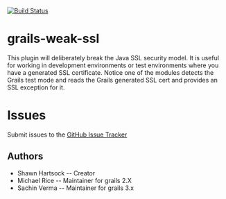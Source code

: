 [![Build Status](https://travis-ci.org/michaelrice/WeakSSL.svg)](https://travis-ci.org/michaelrice/WeakSSL)
# grails-weak-ssl

This plugin will deliberately break the Java SSL security model.
It is useful for working in development environments or test
environments where you have a generated SSL certificate. Notice
one of the modules detects the Grails test mode and reads the
Grails generated SSL cert and provides an SSL exception for it.


# Issues
Submit issues to the [GitHub Issue Tracker](https://github.com/michaelrice/WeakSSL/issues)


## Authors
* Shawn Hartsock -- Creator
* Michael Rice -- Maintainer for grails 2.X
* Sachin Verma -- Maintainer for grails 3.x
